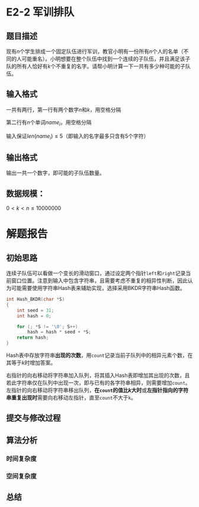 # E2-2 军训排队
## 题目描述
现有$n$个学生排成一个固定队伍进行军训，教官小明有一份所有$n$个人的名单（不同的人可能重名）。小明想要在整个队伍中找到一个连续的子队伍，并且满足该子队的所有人恰好有$k$个不重复的名字。请帮小明计算一下一共有多少种可能的子队伍。

## 输入格式
一共有两行，第一行有两个数字$n$和$k$，用空格分隔

第二行有$n$个单词$name_i$​，用空格分隔

输入保证$len(name_i) \leq 5$（即输入的名字最多只含有$5$个字符）

## 输出格式
输出一共一个数字，即可能的子队伍数量。

## 数据规模：

$0 < k < n \leq 10000000$


# 解题报告
## 初始思路
连续子队伍可以看做一个变长的滑动窗口，通过设定两个指针`left`和`right`记录当前窗口位置。注意到输入中包含字符串，且需要考虑不重复的相异性判断，因此认为可能需要使用字符串Hash表来辅助实现，选择采用BKDR字符串Hash函数。
```c
int Hash_BKDR(char *S)
{
    int seed = 31;
    int hash = 0;

    for (; *S != '\0'; S++)
        hash = hash * seed + *S;
    return hash;
}
```
Hash表中存放字符串**出现的次数**，用`count`记录当前子队列中的相异元素个数，在其等于$k$时增加答案。

右指针的向右移动将字符串加入队列，将其插入Hash表即增加其出现的次数，且若此字符串仅在队列中出现一次，即与已有的各字符串相异，则需要增加`count`。左指针的向右移动将字符串移出队列，**在`count`的值比$k$大时**或**左指针指向的字符串重复出现时**需要向右移动左指针，直至`count`不大于`k`。
## 提交与修改过程

## 算法分析
### 时间复杂度

### 空间复杂度

## 总结
